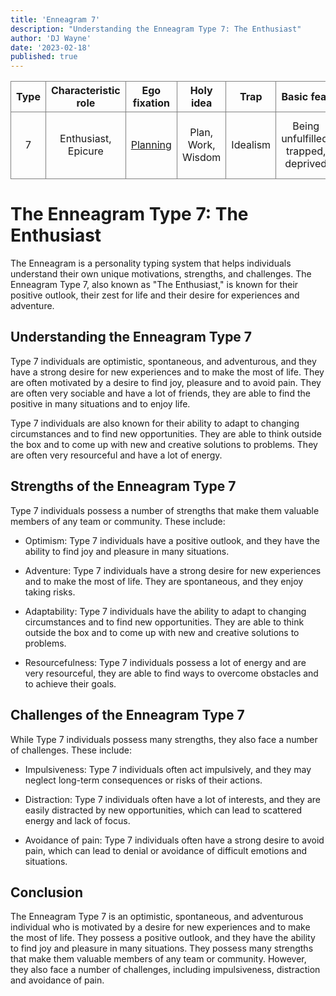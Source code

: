 ```yaml
---
title: 'Enneagram 7'
description: "Understanding the Enneagram Type 7: The Enthusiast"
author: 'DJ Wayne'
date: '2023-02-18'
published: true
---
```



| Type | Characteristic role     | Ego fixation                                                   | Holy idea                 | Trap         | Basic fear                               | Basic desire                             | [Temptation](https://en.wikipedia.org/wiki/Temptation)                                                               | [Vice](https://en.wikipedia.org/wiki/Seven_deadly_sins)/Passion | [Virtue](https://en.wikipedia.org/wiki/Virtue)                             | Stress/ Disintegration | Security/ Integration |
| ---- | ----------------------- | -------------------------------------------------------------- | ------------------------- | ------------ | ---------------------------------------- | ---------------------------------------- | -------------------------------------------------------------------------------------------------------------------- | --------------------------------------------------------------- | -------------------------------------------------------------------------- | ---------------------- | --------------------- |
| 7    | Enthusiast, Epicure     | [Planning](https://en.wikipedia.org/wiki/Planning)             | Plan, Work, Wisdom        | Idealism     | Being unfulfilled, trapped, deprived     | To be satisfied and content              | Thinking fulfillment is somewhere else                                                                               | [Gluttony](https://en.wikipedia.org/wiki/Gluttony)              | [Sobriety](https://en.wikipedia.org/wiki/Sobriety)                         | 1                      | 5                     |


# The Enneagram Type 7: The Enthusiast

The Enneagram is a personality typing system that helps individuals understand their own unique motivations, strengths, and challenges. The Enneagram Type 7, also known as "The Enthusiast," is known for their positive outlook, their zest for life and their desire for experiences and adventure.

## Understanding the Enneagram Type 7

Type 7 individuals are optimistic, spontaneous, and adventurous, and they have a strong desire for new experiences and to make the most of life. They are often motivated by a desire to find joy, pleasure and to avoid pain. They are often very sociable and have a lot of friends, they are able to find the positive in many situations and to enjoy life.

Type 7 individuals are also known for their ability to adapt to changing circumstances and to find new opportunities. They are able to think outside the box and to come up with new and creative solutions to problems. They are often very resourceful and have a lot of energy.

## Strengths of the Enneagram Type 7

Type 7 individuals possess a number of strengths that make them valuable members of any team or community. These include:

-   Optimism: Type 7 individuals have a positive outlook, and they have the ability to find joy and pleasure in many situations.
    
-   Adventure: Type 7 individuals have a strong desire for new experiences and to make the most of life. They are spontaneous, and they enjoy taking risks.
    
-   Adaptability: Type 7 individuals have the ability to adapt to changing circumstances and to find new opportunities. They are able to think outside the box and to come up with new and creative solutions to problems.
    
-   Resourcefulness: Type 7 individuals possess a lot of energy and are very resourceful, they are able to find ways to overcome obstacles and to achieve their goals.
    

## Challenges of the Enneagram Type 7

While Type 7 individuals possess many strengths, they also face a number of challenges. These include:

-   Impulsiveness: Type 7 individuals often act impulsively, and they may neglect long-term consequences or risks of their actions.
    
-   Distraction: Type 7 individuals often have a lot of interests, and they are easily distracted by new opportunities, which can lead to scattered energy and lack of focus.
    
-   Avoidance of pain: Type 7 individuals often have a strong desire to avoid pain, which can lead to denial or avoidance of difficult emotions and situations.
    

## Conclusion

The Enneagram Type 7 is an optimistic, spontaneous, and adventurous individual who is motivated by a desire for new experiences and to make the most of life. They possess a positive outlook, and they have the ability to find joy and pleasure in many situations. They possess many strengths that make them valuable members of any team or community. However, they also face a number of challenges, including impulsiveness, distraction and avoidance of pain.


<style>
tr {
    overflow-x: scroll;
    border: 1px solid grey;
    text-align: center;
}
td {
    overflow-x: scroll;
    border: 1px solid grey;
    text-align: center;
}
th { 
    overflow-x: scroll;
    border: 1px solid grey;
    text-align: center;
}

</style>